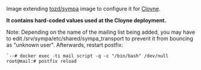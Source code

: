 Image extending [tozd/sympa](https://github.com/tozd/docker-sympa) image to configure it for
[Cloyne](http://cloyne.org/).

**It contains hard-coded values used at the Cloyne deployment.**

Note: Depending on the name of the mailing list being added, you may have to edit /srv/sympa/etc/shared/sympa_transport to prevent it from bouncing as "unknown user". Afterwards, restart postfix:

    `--# docker exec -ti mail script -q -c "/bin/bash" /dev/null
    root@mail:# postfix reload
